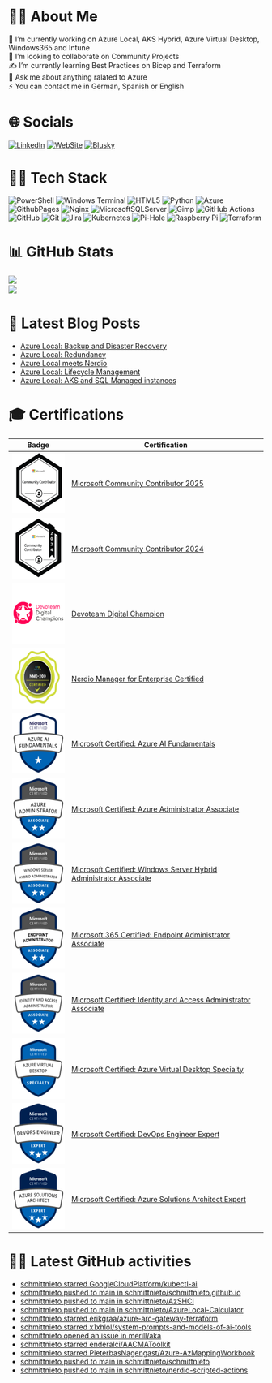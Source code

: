 # 🙆‍♂️ About Me
🤺 I’m currently working on Azure Local, AKS Hybrid, Azure Virtual Desktop, Windows365 and Intune<br>👯 I’m looking to collaborate on Community Projects <br>✍️ I’m currently learning Best Practices on Bicep and Terraform<br>💬 Ask me about anything ralated to Azure<br>⚡ You can contact me in German, Spanish or English 


# 🌐 Socials
[![LinkedIn](https://img.shields.io/badge/LinkedIn-%230077B5.svg?logo=linkedin&logoColor=white)](https://www.linkedin.com/in/cristian-schmitt-nieto/) [![WebSite](https://img.shields.io/badge/Website-%230077B5.svg?logo=github-pages&logoColor=white)](https://schmitt-nieto.com) [![Blusky](https://img.shields.io/badge/bluesky-white?logo=bluesky&logoColor=white&color=blue)](https://bsky.app/profile/schmitt-nieto.com)

# 👨‍💻 Tech Stack
![PowerShell](https://img.shields.io/badge/PowerShell-%235391FE.svg?style=flat&logo=powershell&logoColor=white) ![Windows Terminal](https://img.shields.io/badge/Windows%20Terminal-%234D4D4D.svg?style=flat&logo=windows-terminal&logoColor=white) ![HTML5](https://img.shields.io/badge/html5-%23E34F26.svg?style=flat&logo=html5&logoColor=white) ![Python](https://img.shields.io/badge/python-3670A0?style=flat&logo=python&logoColor=ffdd54) ![Azure](https://img.shields.io/badge/azure-%230072C6.svg?style=flat&logo=microsoftazure&logoColor=white) ![GithubPages](https://img.shields.io/badge/github%20pages-121013?style=flat&logo=github&logoColor=white) ![Nginx](https://img.shields.io/badge/nginx-%23009639.svg?style=flat&logo=nginx&logoColor=white) ![MicrosoftSQLServer](https://img.shields.io/badge/Microsoft%20SQL%20Server-CC2927?style=flat&logo=microsoft%20sql%20server&logoColor=white) ![Gimp](https://img.shields.io/badge/Gimp-657D8B?style=flat&logo=gimp&logoColor=FFFFFF) ![GitHub Actions](https://img.shields.io/badge/github%20actions-%232671E5.svg?style=flat&logo=githubactions&logoColor=white) ![GitHub](https://img.shields.io/badge/github-%23121011.svg?style=flat&logo=github&logoColor=white) ![Git](https://img.shields.io/badge/git-%23F05033.svg?style=flat&logo=git&logoColor=white) ![Jira](https://img.shields.io/badge/jira-%230A0FFF.svg?style=flat&logo=jira&logoColor=white) ![Kubernetes](https://img.shields.io/badge/kubernetes-%23326ce5.svg?style=flat&logo=kubernetes&logoColor=white) ![Pi-Hole](https://img.shields.io/badge/pihole-%2396060C.svg?style=flat&logo=pi-hole&logoColor=white) ![Raspberry Pi](https://img.shields.io/badge/-RaspberryPi-C51A4A?style=flat&logo=Raspberry-Pi) ![Terraform](https://img.shields.io/badge/terraform-%235835CC.svg?style=flat&logo=terraform&logoColor=white) 

# 📊 GitHub Stats
![](https://github-readme-stats.vercel.app/api?username=SchmittNieto&theme=dark&hide_border=false&include_all_commits=false&count_private=false)<br/>
![](https://github-readme-stats.vercel.app/api/top-langs/?username=SchmittNieto&theme=dark&hide_border=false&include_all_commits=false&count_private=false&layout=compact)

# 📝 Latest Blog Posts
<!-- BLOG-POST-LIST:START -->
- [Azure Local: Backup and Disaster Recovery](https://schmitt-nieto.com/blog/azure-local-backup-and-disaster-recovery/)
- [Azure Local: Redundancy](https://schmitt-nieto.com/blog/azure-local-redundancy/)
- [Azure Local meets Nerdio](https://schmitt-nieto.com/blog/azure-local-nerdio/)
- [Azure Local: Lifecycle Management](https://schmitt-nieto.com/blog/azure-local-lifecycle/)
- [Azure Local: AKS and SQL Managed instances](https://schmitt-nieto.com/blog/azure-local-aks/)
<!-- BLOG-POST-LIST:END -->
<!-- Credits to Blog Updates on readme to: https://github.com/gautamkrishnar/blog-post-workflow -->

# 🎓 Certifications

| Badge | Certification |
|---|---|
| <img src="/assets/img/mscc2025.png" height="120" width="120"/> | [Microsoft Community Contributor 2025](https://www.credly.com/badges/c9188d86-44a2-457b-bcb7-11423a24a97c/public_url) |
| <img src="/assets/img/mscc2024.png" height="120" width="120"/> | [Microsoft Community Contributor 2024](https://www.credly.com/badges/5c59cba2-abd4-49bf-99e4-4f72570851d0/public_url) |
| <img src="/assets/img/devoteam-digital-champion.png" height="120" width="120"/> | [Devoteam Digital Champion](https://eu.badgr.com/public/assertions/nyYBb_cJS_yLso8m1pnOHQ?identity__email=cristian.schmitt.nieto@devoteam.com) |
| <img src="/assets/img/nerdio-nme-200.png" height="120" width="120"/> | [Nerdio Manager for Enterprise Certified](https://schmitt-nieto.com/assets/img/cert/NME-200.pdf) |
| <img src="/assets/img/microsoft-certified-fundamentals-badge-AI.png" height="120" width="120"/> | [Microsoft Certified: Azure AI Fundamentals](https://learn.microsoft.com/api/credentials/share/en-us/CristianSchmittNieto/DEC07C6846AF65A7?sharingId=24F0DC952D8EB05D) |
| <img src="/assets/img/microsoft-certified-associate-badge-adm.png" height="120" width="120"/> | [Microsoft Certified: Azure Administrator Associate](https://learn.microsoft.com/api/credentials/share/en-us/CristianSchmittNieto/5FBC968AEABFC10B?sharingId=24F0DC952D8EB05D) |
| <img src="/assets/img/microsoft-certified-associate-badge-hybrid.png" height="120" width="120"/> | [Microsoft Certified: Windows Server Hybrid Administrator Associate](https://learn.microsoft.com/api/credentials/share/en-us/CristianSchmittNieto/A3635D8F3BE9F9C2?sharingId=24F0DC952D8EB05D) |
| <img src="/assets/img/microsoft-certified-associate-badge-endpoint.png" height="120" width="120"/> | [Microsoft 365 Certified: Endpoint Administrator Associate](https://learn.microsoft.com/api/credentials/share/en-gb/CristianSchmittNieto/923DF5023E108FBA?sharingId=24F0DC952D8EB05D) |
| <img src="/assets/img/microsoft-certified-associate-badge-identity-access.png" height="120" width="120"/> | [Microsoft Certified: Identity and Access Administrator Associate](https://learn.microsoft.com/api/credentials/share/en-gb/CristianSchmittNieto/11278E3D76BB2B12?sharingId=24F0DC952D8EB05D) |
| <img src="/assets/img/microsoft-certified-specialty-badge-avd.png" height="120" width="120"/> | [Microsoft Certified: Azure Virtual Desktop Specialty](https://learn.microsoft.com/api/credentials/share/en-us/CristianSchmittNieto/E724DDDADB705179?sharingId=24F0DC952D8EB05D) |
| <img src="/assets/img/microsoft-certified-expert-badge-DevOps.png" height="120" width="120"/> | [Microsoft Certified: DevOps Engineer Expert](https://learn.microsoft.com/api/credentials/share/en-us/CristianSchmittNieto/225ACCA9CD499B3C?sharingId=24F0DC952D8EB05D) |
| <img src="/assets/img/microsoft-certified-expert-badge-expert.png" height="120" width="120"/> | [Microsoft Certified: Azure Solutions Architect Expert](https://learn.microsoft.com/api/credentials/share/en-us/CristianSchmittNieto/B8D453727AF2E0FF?sharingId=24F0DC952D8EB05D) |

# 🐦‍🔥 Latest GitHub activities

<!-- LATESTACTIVITYGITHUB:START -->
- [schmittnieto starred GoogleCloudPlatform/kubectl-ai](https://github.com/GoogleCloudPlatform/kubectl-ai)
- [schmittnieto pushed to main in schmittnieto/schmittnieto.github.io](https://github.com/schmittnieto/schmittnieto.github.io/compare/c517fe103a...c7fd648938)
- [schmittnieto pushed to main in schmittnieto/AzSHCI](https://github.com/schmittnieto/AzSHCI/compare/d16c11295a...a13b3d1b23)
- [schmittnieto pushed to main in schmittnieto/AzureLocal-Calculator](https://github.com/schmittnieto/AzureLocal-Calculator/compare/8d1ecd076f...b1712ee242)
- [schmittnieto starred erikgraa/azure-arc-gateway-terraform](https://github.com/erikgraa/azure-arc-gateway-terraform)
- [schmittnieto starred x1xhlol/system-prompts-and-models-of-ai-tools](https://github.com/x1xhlol/system-prompts-and-models-of-ai-tools)
- [schmittnieto opened an issue in merill/aka](https://github.com/merill/aka/issues/3139)
- [schmittnieto starred enderalci/AACMAToolkit](https://github.com/enderalci/AACMAToolkit)
- [schmittnieto starred PieterbasNagengast/Azure-AzMappingWorkbook](https://github.com/PieterbasNagengast/Azure-AzMappingWorkbook)
- [schmittnieto pushed to main in schmittnieto/schmittnieto](https://github.com/schmittnieto/schmittnieto/compare/ded8ac0d59...ddcbf6f582)
- [schmittnieto pushed to main in schmittnieto/nerdio-scripted-actions](https://github.com/schmittnieto/nerdio-scripted-actions/compare/a072702b1a...5356830ab5)
<!-- LATESTACTIVITYGITHUB:END -->


